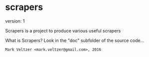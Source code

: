 scrapers
========

version: 1

Scrapers is a project to produce various useful scrapers

What is Scrapers?
Look in the "doc" subfolder of the source code...

	Mark Veltzer <mark.veltzer@gmail.com>, 2016
